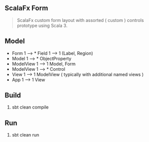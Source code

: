 ScalaFx Form
------------
>ScalaFx custom form layout with assorted ( custom ) controls prototype using Scala 3.

Model
-----
* Form 1 --> * Field 1 --> 1 (Label, Region)
* Model 1 --> * ObjectProperty
* ModelView 1 --> 1 Model, Form
* ModelView 1 --> * Control
* View 1 --> 1 ModelView ( typically with additional named views )
* App 1 --> 1 View

Build
-----
1. sbt clean compile

Run
---
1. sbt clean run